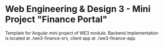 # Web Engineering & Design 3 - Mini Project "Finance Portal"

Template for Angular mini project of WE3 module. Backend implementation is located at ./we3-finance-srv, client app at ./we3-finance-app.
